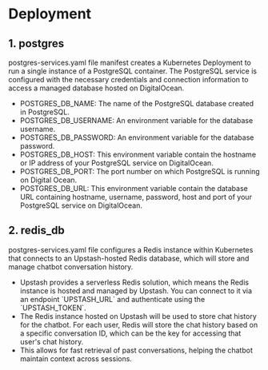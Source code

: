 # Deployment

## 1. postgres
<p>postgres-services.yaml file manifest creates a Kubernetes Deployment to run a single instance of a PostgreSQL container. The PostgreSQL service is configured with the necessary credentials and connection information to access a managed database hosted on DigitalOcean.
<ul>

<li>POSTGRES_DB_NAME: The name of the PostgreSQL database created in PostgreSQL.</li>
<li>POSTGRES_DB_USERNAME: An environment variable for the database username.</li>
<li>POSTGRES_DB_PASSWORD: An environment variable for the database password.</li>
<li>POSTGRES_DB_HOST: This environment variable contain the hostname or IP address of your PostgreSQL service on DigitalOcean.</li>
<li>POSTGRES_DB_PORT: The port number on which PostgreSQL is running on Digital Ocean.</li>
<li>POSTGRES_DB_URL: This environment variable contain the database URL containing hostname, username, password, host and port of your PostgreSQL service on DigitalOcean.</li>
</ul>
</p>

## 2. redis_db
<p>postgres-services.yaml file configures a Redis instance within Kubernetes that connects to an Upstash-hosted Redis database, which will store and manage chatbot conversation history.
<ul>
<li> Upstash provides a serverless Redis solution, which means the Redis instance is hosted and managed by Upstash. You can connect to it via an endpoint `UPSTASH_URL` and authenticate using the `UPSTASH_TOKEN`.</li>
<li>The Redis instance hosted on Upstash will be used to store chat history for the chatbot. For each user, Redis will store the chat history based on a specific conversation ID, which can be the key for accessing that user's chat history.</li>
<li>This allows for fast retrieval of past conversations, helping the chatbot maintain context across sessions.</li>
</ul>
</p>